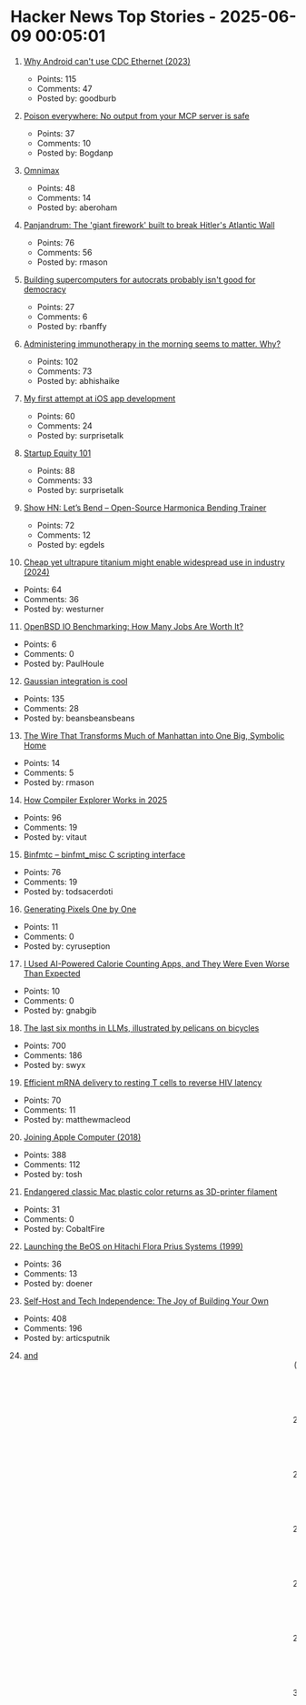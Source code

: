 # Hacker News Top Stories - 2025-06-09 00:05:01

1. [Why Android can't use CDC Ethernet (2023)](https://jordemort.dev/blog/why-android-cant-use-cdc-ethernet/)
   - Points: 115
   - Comments: 47
   - Posted by: goodburb

2. [Poison everywhere: No output from your MCP server is safe](https://www.cyberark.com/resources/threat-research-blog/poison-everywhere-no-output-from-your-mcp-server-is-safe)
   - Points: 37
   - Comments: 10
   - Posted by: Bogdanp

3. [Omnimax](https://computer.rip/2025-06-08-Omnimax.html)
   - Points: 48
   - Comments: 14
   - Posted by: aberoham

4. [Panjandrum: The 'giant firework' built to break Hitler's Atlantic Wall](https://www.bbc.com/future/article/20250603-the-giant-firework-built-to-break-hitlers-atlantic-wall)
   - Points: 76
   - Comments: 56
   - Posted by: rmason

5. [Building supercomputers for autocrats probably isn't good for democracy](https://helentoner.substack.com/p/supercomputers-for-autocrats)
   - Points: 27
   - Comments: 6
   - Posted by: rbanffy

6. [Administering immunotherapy in the morning seems to matter. Why?](https://www.owlposting.com/p/the-time-of-day-that-immunotherapy)
   - Points: 102
   - Comments: 73
   - Posted by: abhishaike

7. [My first attempt at iOS app development](https://mgx.me/my-first-attempt-at-ios-app-development)
   - Points: 60
   - Comments: 24
   - Posted by: surprisetalk

8. [Startup Equity 101](https://quarter--mile.com/Startup-Equity-101)
   - Points: 88
   - Comments: 33
   - Posted by: surprisetalk

9. [Show HN: Let’s Bend – Open-Source Harmonica Bending Trainer](https://letsbend.de)
   - Points: 72
   - Comments: 12
   - Posted by: egdels

10. [Cheap yet ultrapure titanium might enable widespread use in industry (2024)](https://phys.org/news/2024-06-cheap-ultrapure-titanium-metal-enable.amp)
   - Points: 64
   - Comments: 36
   - Posted by: westurner

11. [OpenBSD IO Benchmarking: How Many Jobs Are Worth It?](https://rsadowski.de/posts/2025/fio_simple_benckmarking/)
   - Points: 6
   - Comments: 0
   - Posted by: PaulHoule

12. [Gaussian integration is cool](https://rohangautam.github.io/blog/chebyshev_gauss/)
   - Points: 135
   - Comments: 28
   - Posted by: beansbeansbeans

13. [The Wire That Transforms Much of Manhattan into One Big, Symbolic Home](https://www.atlasobscura.com/articles/eruv-manhattan-invisible-wire-jewish-symbolic-religious-home)
   - Points: 14
   - Comments: 5
   - Posted by: rmason

14. [How Compiler Explorer Works in 2025](https://xania.org/202506/how-compiler-explorer-works)
   - Points: 96
   - Comments: 19
   - Posted by: vitaut

15. [Binfmtc – binfmt_misc C scripting interface](https://www.netfort.gr.jp/~dancer/software/binfmtc.html.en)
   - Points: 76
   - Comments: 19
   - Posted by: todsacerdoti

16. [Generating Pixels One by One](https://tunahansalih.github.io/blog/autoregressive-vision-generation-part-1/)
   - Points: 11
   - Comments: 0
   - Posted by: cyruseption

17. [I Used AI-Powered Calorie Counting Apps, and They Were Even Worse Than Expected](https://lifehacker.com/health/ai-powered-calorie-counting-apps-worse-than-expected)
   - Points: 10
   - Comments: 0
   - Posted by: gnabgib

18. [The last six months in LLMs, illustrated by pelicans on bicycles](https://simonwillison.net/2025/Jun/6/six-months-in-llms/)
   - Points: 700
   - Comments: 186
   - Posted by: swyx

19. [Efficient mRNA delivery to resting T cells to reverse HIV latency](https://www.nature.com/articles/s41467-025-60001-2)
   - Points: 70
   - Comments: 11
   - Posted by: matthewmacleod

20. [Joining Apple Computer (2018)](https://www.folklore.org/Joining_Apple_Computer.html)
   - Points: 388
   - Comments: 112
   - Posted by: tosh

21. [Endangered classic Mac plastic color returns as 3D-printer filament](https://arstechnica.com/apple/2025/06/new-filament-lets-you-3d-print-parts-in-authentic-1980s-apple-computer-color/)
   - Points: 31
   - Comments: 0
   - Posted by: CobaltFire

22. [Launching the BeOS on Hitachi Flora Prius Systems (1999)](http://testou.free.fr/www.beatjapan.org/mirror/www.be.com/support/guides/hitachi_boot.html)
   - Points: 36
   - Comments: 13
   - Posted by: doener

23. [Self-Host and Tech Independence: The Joy of Building Your Own](https://www.ssp.sh/blog/self-host-self-independence/)
   - Points: 408
   - Comments: 196
   - Posted by: articsputnik

24. [<Blink> and <Marquee> (2020)](https://danq.me/2020/11/11/blink-and-marquee/)
   - Points: 192
   - Comments: 156
   - Posted by: ghssds

25. [Focus and Context and LLMs](https://taras.glek.net/posts/focus-and-context-and-llms/)
   - Points: 65
   - Comments: 27
   - Posted by: tarasglek

26. [Coventry Very Light Rail](https://www.coventry.gov.uk/coventry-light-rail)
   - Points: 182
   - Comments: 245
   - Posted by: Kaibeezy

27. [Ask HN: How to learn CUDA to professional level](undefined)
   - Points: 188
   - Comments: 65
   - Posted by: upmind

28. [Building an AI server on a budget](https://www.informationga.in/blog/building-an-ai-server-on-a-budget)
   - Points: 69
   - Comments: 40
   - Posted by: mful

29. [Tool to identify poisonous books developed by University of St Andrews](https://www.theguardian.com/books/2025/jun/06/tool-to-identify-poisonous-books-developed-by-university-of-st-andrews)
   - Points: 30
   - Comments: 9
   - Posted by: bookofjoe

30. [Field Notes from Shipping Real Code with Claude](https://diwank.space/field-notes-from-shipping-real-code-with-claude)
   - Points: 268
   - Comments: 78
   - Posted by: diwank

